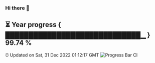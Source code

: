 ### Hi there 👋
⏳ Year progress { █████████████████████████████▁ } 99.74 %
---
⏰ Updated on Sat, 31 Dec 2022 01:12:17 GMT
![Progress Bar CI](https://github.com/liununu/liununu/workflows/Progress%20Bar%20CI/badge.svg)
